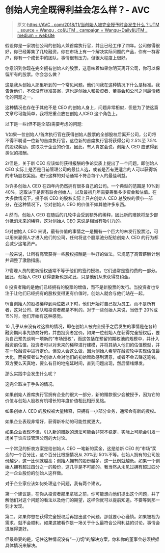 # 创始人完全既得利益会怎么样？- AVC

> 原文:[https://AVC . com/2018/11/当创始人被完全授予时会发生什么？UTM _ source = Wanqu . co&UTM _ campaign = Wanqu+Daily&UTM _ medium = website](https://avc.com/2018/11/what-happens-when-a-founder-is-fully-vested/?utm_source=wanqu.co&utm_campaign=Wanqu+Daily&utm_medium=website)

假设你是一家初创公司的创始人兼首席执行官，并且已经工作了四年。公司做得很好，你已经筹集了几轮融资，你在市场上有一个解决实际问题的产品，你有一群客户，你有一个成长中的团队，事情很有压力，但很大程度上很好。

你意识到你现在完全拥有创始人的股票，这意味着如果你明天离开公司，你可以保留所有的股票。你会怎么做？

这是我从创始人那里听到的一个常见问题。他们问我在这种情况下什么是标准。我告诉他们，不仅没有标准答案，这也是创始人和投资者、董事会和公司之间最情绪化的问题之一。

这种情况也存在于其他不是 CEO 的创始人身上，问题非常相似，但是为了使这篇文章尽可能简单，我将把重点放在创始人/CEO 这个角色上。

以下是一些(但不是全部)需要考虑的问题:

1/如果一位创始人/首席执行官在获得创始人股票的全部股权后离开公司，公司将不得不聘请一位新的首席执行官，这位新的首席执行官将获得公司 2.5%至 7.5%的股权奖励，这取决于企业的价值。因此，有人肯定会说，创始人 CEO 应该得到类似的报酬。

2/但是，关于新 CEO 应该如何获得报酬的争论实质上提出了一个问题，即创始人 CEO 实际上是否是目前管理公司的最佳人选，或者是否有更适合的人可以获得新的市场股权奖励。进行这样的对话通常不符合每个人的最佳利益。

3/许多创始人 CEO 在四年内仍然拥有很多自己的公司。一个典型的范围是 10%到 40%，这取决于是否有联合创始人，以及最初几年需要筹集多少资金和估值。在大多数情况下，授予新 CEO 的股权实际上只占创始人 CEO 总股权的很小一部分，在这种情况下，它对创始人 CEO 的价值不如其他许多东西。

4 然而，创始人 CEO 在随后的几轮中会受到额外的稀释，因此新的赠款将至少部分抵消未来的稀释，这对创始人 CEO 来说是相当有吸引力的。

5/对创始人 CEO 来说，最有价值的事情之一是拥有一个巨大的未发行股票池，可以用来雇佣人才进入他们的公司，任何将这个股票池分配给创始人 CEO 的行为都会减少这笔资产。

一般来说，让所有高管获得一些股权报酬是一种好的做法。它规范了高管薪酬计划并调整了激励措施。

7/管理人员的更新授权通常不等于他们的签约授权。它们通常是签约费的一部分。因此，创始人 CEO 获得更新也是如此，只是他们从未获得签约金。

8 投资者赌的是他们已经拥有的股票的增值，而不是新股票的发行。当投资者也专注于让他们已经拥有的股权变得更有价值时，创始人就会与他们站在一起。

9/当创始人的股权稀释到两位数以下时，他们开始将自己视为员工，而不是所有者，这对公司、团队和投资者都是不利的。对于一些创始人来说，当低于 20%或 15%时，他们开始有这种感觉。

10 几乎从来没有过这样的情况，即在创始人被完全授予之后发生的事情是在各轮融资期间事先协商好的，并由投资者定价。如果一位创始人在获得完全授权后，要为自己预先谈判一项新的“市场授权”，而这包括在预留的期权池的规模中，并计入融资前估值，投资者可以对未来的稀释进行建模，并将其纳入他们的估值模型，并在一轮融资中进行定价。但没人会这么做，因为创始人希望在融资轮中实现估值最大化，而投资者认为创始人会对他们的初始赠款感到满意，或者不会去赚这笔钱。双方要么天真地，要么有目的地拖延时间，直到问题出现，然后情绪爆发。

那么实践中会发生什么呢？

这完全取决于手头的情况。

如果创始人首席执行官拥有企业的很大一部分，新的赠款很少会被授予，因为它的价值与创始人股权有机增长的年度价值相比相形见绌。

如果创始人 CEO 的股权被大量稀释，只拥有一小部分业务，通常会有新的授权。

如果企业表现非常好，获得新补助的可能性就更大。

如果企业表现不佳，引入新的赠款的想法可能会非常不稳定，实际上可能会引发一场关于谁应该管理公司的大讨论。

一个常见的折衷方案是给创始人 CEO 一笔新的奖金，这是给新 CEO 的“市场”奖金的一个百分比，这个百分比根据情况从 20%到 50%不等。创始人拥有的公司股份越少，这一比例就越高；创始人拥有的股份越多，这一比例就越低。如果一个创始人拥有超过四分之一的股份，这几乎是不可能的。我当然从未见过拥有超过四分之一企业股份的创始人这样做。

对于企业家应该如何处理这个问题，我有两个建议。

第一个建议是，在你从投资者那里拿钱之前，你可能想向他们提出这个问题，并了解他们对这个问题的看法以及他们的期望，这样你就可以提前知道。不要等到那一刻才发现。

第二，如果你想在获得完全授权后再提出这个问题，那就要小心谨慎。如果被视为需求，就不会顺利。如果这被看作是一场关于什么最符合公司利益的讨论，事情会进展得更好。

但最重要的是，记住这种情况没有“一刀切”的解决方案，你和你的董事会必须根据具体情况来解决。